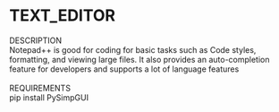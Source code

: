 # TEXT_EDITOR

<head>DESCRIPTION</head><br>
Notepad++ is good for coding for basic tasks such as Code styles, formatting, and viewing large files. It also provides an auto-completion feature for developers and supports a lot of language features<br>

<br>
<head>REQUIREMENTS</head><br>
pip install PySimpGUI
